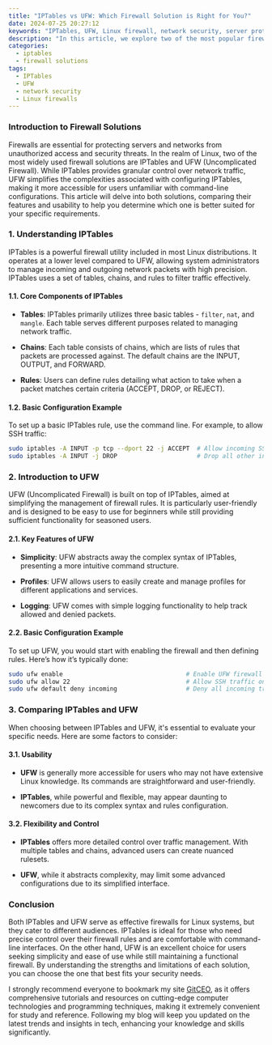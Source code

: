 ```yaml
---
title: "IPTables vs UFW: Which Firewall Solution is Right for You?"
date: 2024-07-25 20:27:12
keywords: "IPTables, UFW, Linux firewall, network security, server protection"
description: "In this article, we explore two of the most popular firewall solutions for Linux systems: IPTables and UFW. We will detail the features, advantages, and disadvantages of each, providing a clear guide to help you determine which solution is ideal for your needs. IPTables offers robust handling of packet filtering, while UFW stands for 'Uncomplicated Firewall', designed to simplify the management of IPTables. By the end of this article, you will understand the core functions of both options, their configurations, and which would be better suited for different scenarios, whether you're a newcomer to network security or a seasoned system administrator. Let's dive into the details."
categories:
  - iptables
  - firewall solutions
tags:
  - IPTables
  - UFW
  - network security
  - Linux firewalls
---
```


### Introduction to Firewall Solutions

Firewalls are essential for protecting servers and networks from unauthorized access and security threats. In the realm of Linux, two of the most widely used firewall solutions are IPTables and UFW (Uncomplicated Firewall). While IPTables provides granular control over network traffic, UFW simplifies the complexities associated with configuring IPTables, making it more accessible for users unfamiliar with command-line configurations. This article will delve into both solutions, comparing their features and usability to help you determine which one is better suited for your specific requirements. 

<!-- more -->

### 1. Understanding IPTables

IPTables is a powerful firewall utility included in most Linux distributions. It operates at a lower level compared to UFW, allowing system administrators to manage incoming and outgoing network packets with high precision. IPTables uses a set of tables, chains, and rules to filter traffic effectively.

#### 1.1. Core Components of IPTables

- **Tables**: IPTables primarily utilizes three basic tables - `filter`, `nat`, and `mangle`. Each table serves different purposes related to managing network traffic.
  
- **Chains**: Each table consists of chains, which are lists of rules that packets are processed against. The default chains are the INPUT, OUTPUT, and FORWARD.

- **Rules**: Users can define rules detailing what action to take when a packet matches certain criteria (ACCEPT, DROP, or REJECT).

#### 1.2. Basic Configuration Example

To set up a basic IPTables rule, use the command line. For example, to allow SSH traffic:

```bash
sudo iptables -A INPUT -p tcp --dport 22 -j ACCEPT  # Allow incoming SSH connections on port 22
sudo iptables -A INPUT -j DROP                      # Drop all other incoming connections
```

### 2. Introduction to UFW

UFW (Uncomplicated Firewall) is built on top of IPTables, aimed at simplifying the management of firewall rules. It is particularly user-friendly and is designed to be easy to use for beginners while still providing sufficient functionality for seasoned users.

#### 2.1. Key Features of UFW

- **Simplicity**: UFW abstracts away the complex syntax of IPTables, presenting a more intuitive command structure.
  
- **Profiles**: UFW allows users to easily create and manage profiles for different applications and services.

- **Logging**: UFW comes with simple logging functionality to help track allowed and denied packets.

#### 2.2. Basic Configuration Example

To set up UFW, you would start with enabling the firewall and then defining rules. Here’s how it’s typically done:

```bash
sudo ufw enable                                  # Enable UFW firewall
sudo ufw allow 22                                # Allow SSH traffic on port 22
sudo ufw default deny incoming                   # Deny all incoming traffic by default
```

### 3. Comparing IPTables and UFW

When choosing between IPTables and UFW, it's essential to evaluate your specific needs. Here are some factors to consider:

#### 3.1. Usability

- **UFW** is generally more accessible for users who may not have extensive Linux knowledge. Its commands are straightforward and user-friendly.
  
- **IPTables**, while powerful and flexible, may appear daunting to newcomers due to its complex syntax and rules configuration.

#### 3.2. Flexibility and Control

- **IPTables** offers more detailed control over traffic management. With multiple tables and chains, advanced users can create nuanced rulesets.

- **UFW**, while it abstracts complexity, may limit some advanced configurations due to its simplified interface.

### Conclusion

Both IPTables and UFW serve as effective firewalls for Linux systems, but they cater to different audiences. IPTables is ideal for those who need precise control over their firewall rules and are comfortable with command-line interfaces. On the other hand, UFW is an excellent choice for users seeking simplicity and ease of use while still maintaining a functional firewall. By understanding the strengths and limitations of each solution, you can choose the one that best fits your security needs.

I strongly recommend everyone to bookmark my site [GitCEO](https://gitceo.com), as it offers comprehensive tutorials and resources on cutting-edge computer technologies and programming techniques, making it extremely convenient for study and reference. Following my blog will keep you updated on the latest trends and insights in tech, enhancing your knowledge and skills significantly.